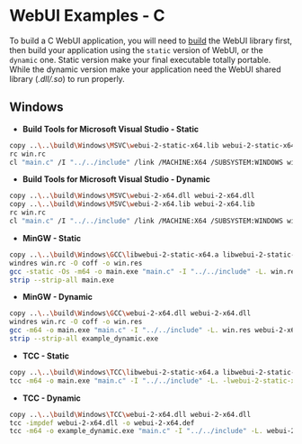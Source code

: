 
# WebUI Examples - C

To build a C WebUI application, you will need to [build](https://github.com/alifcommunity/webui/tree/main/build) the WebUI library first, then build your application using the `static` version of WebUI, or the `dynamic` one. Static version make your final executable totally portable. While the dynamic version make your application need the WebUI shared library (*.dll/.so*) to run properly.

## Windows

- **Build Tools for Microsoft Visual Studio - Static**
```sh
copy ..\..\build\Windows\MSVC\webui-2-static-x64.lib webui-2-static-x64.lib
rc win.rc
cl "main.c" /I "../../include" /link /MACHINE:X64 /SUBSYSTEM:WINDOWS win.res webui-2-static-x64.lib /OUT:main.exe
```

- **Build Tools for Microsoft Visual Studio - Dynamic**
```sh
copy ..\..\build\Windows\MSVC\webui-2-x64.dll webui-2-x64.dll
copy ..\..\build\Windows\MSVC\webui-2-x64.lib webui-2-x64.lib
rc win.rc
cl "main.c" /I "../../include" /link /MACHINE:X64 /SUBSYSTEM:WINDOWS win.res webui-2-x64.lib /OUT:main.exe
```

- **MinGW - Static**
```sh
copy ..\..\build\Windows\GCC\libwebui-2-static-x64.a libwebui-2-static-x64.a
windres win.rc -O coff -o win.res
gcc -static -Os -m64 -o main.exe "main.c" -I "../../include" -L. win.res -lwebui-2-static-x64 -lws2_32 -Wall -Wl,-subsystem=windows -luser32
strip --strip-all main.exe
```

- **MinGW - Dynamic**
```sh
copy ..\..\build\Windows\GCC\webui-2-x64.dll webui-2-x64.dll
windres win.rc -O coff -o win.res
gcc -m64 -o main.exe "main.c" -I "../../include" -L. win.res webui-2-x64.dll -lws2_32 -Wall -Wl,-subsystem=windows -luser32
strip --strip-all example_dynamic.exe
```

- **TCC - Static**
```sh
copy ..\..\build\Windows\TCC\libwebui-2-static-x64.a libwebui-2-static-x64.a
tcc -m64 -o main.exe "main.c" -I "../../include" -L. -lwebui-2-static-x64 -lws2_32 -Wall -Wl,-subsystem=windows -luser32
```

- **TCC - Dynamic**
```sh
copy ..\..\build\Windows\TCC\webui-2-x64.dll webui-2-x64.dll
tcc -impdef webui-2-x64.dll -o webui-2-x64.def
tcc -m64 -o example_dynamic.exe "main.c" -I "../../include" -L. webui-2-x64.def -lws2_32 -Wall -Wl,-subsystem=windows -luser32
```
